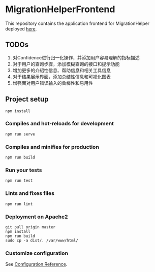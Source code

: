 # MigrationHelperFrontend

This repository contains the application frontend for MigrationHelper deployed [here](http://migration-helper.net).

## TODOs

1. 对Confidence进行归一化操作，并添加用户容易理解的指标描述
2. 对于用户的查询步骤，添加模糊查询的接口和提示功能
3. 增加更多的介绍性信息、帮助信息和相关工具信息
4. 对于结果展示界面，添加总结性信息和可视化图表
5. 增强面对用户错误输入的鲁棒性和易用性

## Project setup

```
npm install
```

### Compiles and hot-reloads for development

```
npm run serve
```

### Compiles and minifies for production

```
npm run build
```

### Run your tests

```
npm run test
```

### Lints and fixes files

```
npm run lint
```

### Deployment on Apache2

```
git pull origin master
npm install
npm run build
sudo cp -a dist/. /var/www/html/
```

### Customize configuration
See [Configuration Reference](https://cli.vuejs.org/config/).
